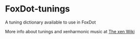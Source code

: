 # FoxDot-tunings
A tuning dictionary available to use in FoxDot

More info about tunings and xenharmonic music at [The xen Wiki](https://fr.wikipedia.org/wiki/Xen)  
